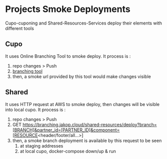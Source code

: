# Projects Smoke Deployments
Cupo-cuponing and Shared-Resources-Services deploy their elements with different tools

## Cupo
It uses Online Branching Tool to smoke deploy. It process is :
1. repo changes > Push
2. [branching tool](http://branching.joingsg.com/)
3. then, a smoke url provided by this tool would make changes visible

## Shared
It uses HTTP request at AWS to smoke deploy, then changes will be visible into local cupo. It process is :
1. repo changes > Push
2. GET https://branching.jakop.cloud/shared-resources/deploy?branch=[BRANCH]&partner_id=[PARTNER_ID]&component=[RESOURCE<header/footer/all...>]
3. then, a smoke branch deployment is available by this request to be seen
   1. at staging addresses
   2. at local cupo, docker-compose down/up & run
